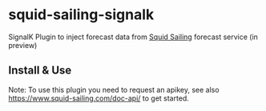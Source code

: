 # squid-sailing-signalk
SignalK Plugin to inject forecast data from <a href="https://www.squid-sailing.com/en/">Squid Sailing</a> forecast service (in preview)

## Install & Use
Note: To use this plugin you need to request an apikey, see also https://www.squid-sailing.com/doc-api/ to get started. 
